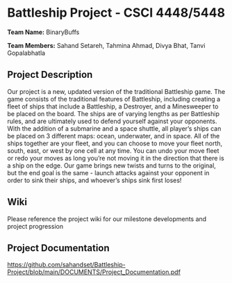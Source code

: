 # Battleship Project - CSCI 4448/5448

**Team Name:** BinaryBuffs

**Team Members:** Sahand Setareh, Tahmina Ahmad, Divya Bhat, Tanvi Gopalabhatla


## Project Description
Our project is a new, updated version of the traditional Battleship game. The game consists of the traditional features of Battleship, including creating a fleet of ships that include a Battleship, a Destroyer, and a Minesweeper to be placed on the board. The ships are of varying lengths as per Battleship rules, and are ultimately used to defend yourself against your opponents. With the addition of a submarine and a space shuttle, all player’s ships can be placed on 3 different maps: ocean, underwater, and in space. All of the ships together are your fleet, and you can choose to move your fleet north, south, east, or west by one cell at any time. You can undo your move fleet or redo your moves as long you’re not moving it in the direction that there is a ship on the edge. Our game brings new twists and turns to the original, but the end goal is the same - launch attacks against your opponent in order to sink their ships, and whoever’s ships sink first loses!

## Wiki
Please reference the project wiki for our milestone developments and project progression

## Project Documentation
https://github.com/sahandset/Battleship-Project/blob/main/DOCUMENTS/Project_Documentation.pdf
